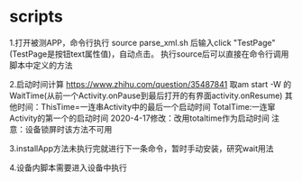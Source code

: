 # scripts
1.打开被测APP，命令行执行 source parse_xml.sh 后输入click "TestPage"(TestPage是按钮text属性值)，自动点击。
执行source后可以直接在命令行调用脚本中定义的方法

2.启动时间计算
https://www.zhihu.com/question/35487841
取am start -W 的WaitTime(从前一个Activity.onPause到最后打开的有界面activity.onResume)
其他时间：ThisTime=一连串Activity中的最后一个启动时间
TotalTime:一连窜Activity的第一个的启动时间
2020-4-17修改：改用totaltime作为启动时间
注意：设备锁屏时该方法不可用

3.installApp方法未执行完就进行下一条命令，暂时手动安装，研究wait用法

4.设备内脚本需要进入设备中执行
